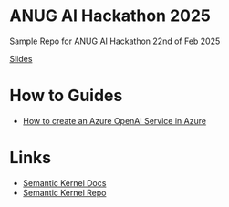 # ANUG AI Hackathon 2025
Sample Repo for ANUG AI Hackathon 22nd of Feb 2025

[Slides](https://1drv.ms/p/s!AkItAZiaMtwzkLsoohjX5eUy3XsUSw)

# How to Guides
- [How to create an Azure OpenAI Service in Azure](https://github.com/rwjdk/AnugAiHackathon2025/blob/main/HowToGuides/HowToCreateAnAzureOpenAiServiceResourceInAzure.md#how-to-create-an-azure-open-ai-service-resource-in-azure)

# Links
- [Semantic Kernel Docs](https://learn.microsoft.com/en-us/semantic-kernel/overview/)
- [Semantic Kernel Repo](https://github.com/microsoft/semantic-kernel)
